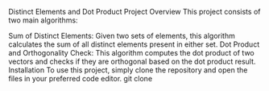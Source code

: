 Distinct Elements and Dot Product Project
Overview
This project consists of two main algorithms:

Sum of Distinct Elements: Given two sets of elements, this algorithm calculates the sum of all distinct elements present in either set.
Dot Product and Orthogonality Check: This algorithm computes the dot product of two vectors and checks if they are orthogonal based on the dot product result.
Installation
To use this project, simply clone the repository and open the files in your preferred code editor.
git clone 

